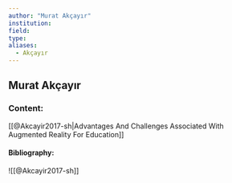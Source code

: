 ```yaml
---
author: "Murat Akçayır"
institution:
field:
type:
aliases:
  - Akçayır
---
```


## Murat Akçayır

### Content:
[[@Akcayir2017-sh|Advantages And Challenges Associated With Augmented Reality For Education]]

#### Bibliography:

![[@Akcayir2017-sh]]